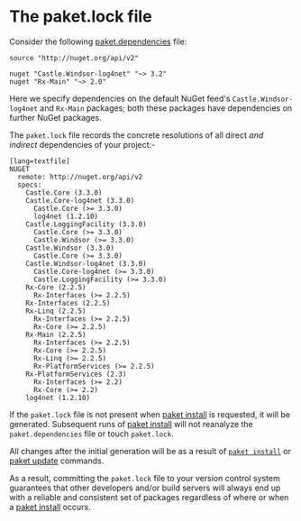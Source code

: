 The paket.lock file
====================

Consider the following [paket.dependencies](Dependencies_file.html) file:

    source "http://nuget.org/api/v2"

    nuget "Castle.Windsor-log4net" "~> 3.2"
    nuget "Rx-Main" "~> 2.0"

Here we specify dependencies on the default NuGet feed's `Castle.Windsor-log4net` and `Rx-Main` packages; both these packages have dependencies on further NuGet packages. 

The `paket.lock` file records the concrete resolutions of all direct *and indirect* dependencies of your project:-

    [lang=textfile]
    NUGET
      remote: http://nuget.org/api/v2
      specs:
        Castle.Core (3.3.0)
        Castle.Core-log4net (3.3.0)
          Castle.Core (>= 3.3.0)
          log4net (1.2.10)
        Castle.LoggingFacility (3.3.0)
          Castle.Core (>= 3.3.0)
          Castle.Windsor (>= 3.3.0)
        Castle.Windsor (3.3.0)
          Castle.Core (>= 3.3.0)
        Castle.Windsor-log4net (3.3.0)
          Castle.Core-log4net (>= 3.3.0)
          Castle.LoggingFacility (>= 3.3.0)
        Rx-Core (2.2.5)
          Rx-Interfaces (>= 2.2.5)
        Rx-Interfaces (2.2.5)
        Rx-Linq (2.2.5)
          Rx-Interfaces (>= 2.2.5)
          Rx-Core (>= 2.2.5)
        Rx-Main (2.2.5)
          Rx-Interfaces (>= 2.2.5)
          Rx-Core (>= 2.2.5)
          Rx-Linq (>= 2.2.5)
          Rx-PlatformServices (>= 2.2.5)
        Rx-PlatformServices (2.3)
          Rx-Interfaces (>= 2.2)
          Rx-Core (>= 2.2)
        log4net (1.2.10)

If the `paket.lock` file is not present when [paket install](paket_install.htm) is requested, it will be generated. Subsequent runs of [paket install](paket_install.htm) will not reanalyze the `paket.dependencies` file or touch `paket.lock`.

All changes after the initial generation will be as a result of [`paket install`](paket_install.htm) or [paket update](paket_update.htm) commands.

As a result, committing the `paket.lock` file to your version control system guarantees that other developers and/or build servers will always end up with a reliable and consistent set of packages regardless of where or when a [paket install](paket_install.htm) occurs.
